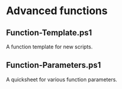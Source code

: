 # Advanced functions

## Function-Template.ps1

A function template for new scripts.

## Function-Parameters.ps1 

A quicksheet for various function parameters.

